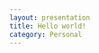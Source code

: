 ```yaml
---
layout: presentation
title: Hello world!
category: Personal
---
```


<section data-markdown
         data-separator-notes="^Note:"
         data-separator="---" 
         data-separator-vertical="--">
    <script type="text/template">
        # Hello world!
        ## Samuel XIE

        我的 reveal.js 之旅……

        Note:
        This will only display in the notes window.
        
        ---

        ## 再来一张
        - 还是不错的
        - ……

        --
        ## 还是不错的
        hahaha  
        A paragraph with some text and a [link](http://hakim.se).
    </script>
</section>